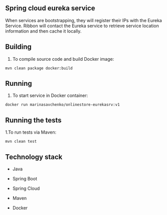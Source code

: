## **Spring cloud eureka service**

When services are bootstrapping, they will register their IPs with the Eureka Service.
Ribbon will contact the Eureka service to retrieve service location information and then cache it locally.

## **Building**

1. To compile source code and build Docker image:
```
mvn clean package docker:build
```

## **Running**

1. To start service in Docker container:
```
docker run marinasavchenko/onlinestore-eurekasrv:v1
```

## **Running the tests**

1.To run tests via Maven:
```
mvn clean test
```

## **Technology stack**

* Java
* Spring Boot
* Spring Cloud

* Maven
* Docker